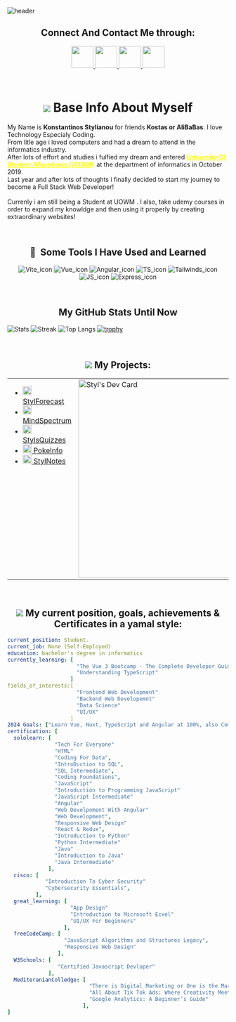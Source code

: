 ![header](https://capsule-render.vercel.app/api?text=Hey%20Everyone!&animation=fadeIn&type=waving&color=random&fontColor=ffffff&height=100&width=100%)

 <h2 align="center">Connect And Contact Me through: </h1>
 <p align="center">
   <a href="https://www.instagram.com/_kostas_styl/?hl=en">
    <img height="50" src="https://user-images.githubusercontent.com/46517096/166974368-9798f39f-1f46-499c-b14e-81f0a3f83a06.png"/>
   </a>
   <a href="https://twitter.com/AliBaBaSssS/">
    <img height="50" src="https://api.iconify.design/devicon:twitter.svg?color=%234188be"/>
   </a>
   <a href="https://www.linkedin.com/in/konstantinos-stylianou-a4a95625b/">
    <img height="50" src="https://api.iconify.design/skill-icons:linkedin.svg?color=%234188be"/>
   </a>
   <a href="#">
    <img height="50" src="https://api.iconify.design/logos:discord-icon.svg?color=%234188be"/>
   </a>
 </p>

<br>
<h1 align="center"><img src="https://api.iconify.design/tabler:info-hexagon-filled.svg?color=%234188be&width=30"/> Base Info About Myself</h1>

<p>
  My Name is <b>Konstantinos Stylianou</b> for friends <b>Kostas or AliBaBas</b>. I love Technology Especialy Coding. 
<br> From litle age i loved computers and had a dream to attend in the informatics industry.
<br>After lots of effort and studies i fulfied my dream and entered <strong> <u style="color:yellow;">University Of Western Macedonia (UOWM)</u></strong> at the department of informatics in October 2019.
<br> Last year and after lots of thoughts i finally decided to start my journey to become a Full Stack Web Developer!
<br><br> Currenly i am still being a Student at UOWM . I also, take udemy courses in order to expand my knowldge and then using it properly by creating extraordinary websites!
</p>
 
<br> 
<h2 align="center"> 🚀 &nbsp;Some Tools I Have Used and Learned</h1>
<p align="center">
  <span><img src="https://api.iconify.design/logos:vitejs.svg?width=60" alt="Vite_icon"/></span> 
  <span><img src="https://api.iconify.design/logos:vue.svg?width=60" alt="Vue_icon"/></span> 
  <span><img src="https://api.iconify.design/logos:angular-icon.svg?width=60" alt="Angular_icon"/></span> 
  <span><img src="https://api.iconify.design/logos:typescript-icon-round.svg?width=60" alt="TS_icon"/></span> 
  <span><img src="https://api.iconify.design/logos:tailwindcss-icon.svg?width=60" alt="Tailwinds_icon"/></span> 
  <span><img src="https://api.iconify.design/logos:javascript.svg?width=60" alt="JS_icon"/></span> 
  <span><img src="https://api.iconify.design/skill-icons:expressjs-light.svg?width=60" alt="Express_icon"/></span> 
</p>

<br> 
<h2 align="center"> My GitHub Stats Until Now</h2>

![Stats](https://github-readme-stats.vercel.app/api?username=AliBaBas02&show_icons=true&locale=en&theme=synthwave&count_private=true&hide_border=true)
![Streak](https://github-readme-streak-stats.herokuapp.com/?user=AliBaBas02&theme=synthwave&hide_border=synthwave&include_all_commits=true)
![Top Langs](https://github-readme-stats.vercel.app/api/top-langs/?username=AliBaBas02&layout=donut&theme=synthwave&hide_border=true)
[![trophy](https://github-profile-trophy.vercel.app/?username=AliBaBas02&theme=tokyonight&no-frame=true&no-bg=true&margin-w=8&margin-h=8&row=3&column=4)](https://github.com/ryo-ma/github-profile-trophy)

<br> 
<h2 align="center"><img src="https://api.iconify.design/zondicons:network.svg?color=%234188be&width=30" /> My Projects:</h1>

<table style="border: none; width="100%"">
  <tr>
    <td valign="top">
      <ul>
        <li><a href="https://stylforecast.pages.dev/"><img src="https://api.iconify.design/ri:meteor-fill.svg?color=%2322ce2d" width="20px" /> StylForecast </a></li>
        <li><a href="https://mindspectrum.pages.dev/"><img src="https://api.iconify.design/ph:activity-bold.svg?color=%2322ce2d" width="20px" /> MindSpectrum </a></li>
        <li><a href="https://stylquizzes.pages.dev/"><img src="https://pub-a65a191fa4d14606aec83a6b14268769.r2.dev/logo.svg" width="20px" /> StylsQuizzes</a></li>
        <li><a href="https://pokeinfo.pages.dev/"><img src="https://pub-a65a191fa4d14606aec83a6b14268769.r2.dev/pokeIcon.png" width="20px" /> PokeInfo</a></li>
        <li><a href="https://stylnotes.pages.dev"><img src="https://api.iconify.design/line-md:clipboard-list.svg?color=%2322ffffff" width="20px" /> StylNotes</a> </li>
      </ul>
    </td>
    <td valign="top">
      <a href="https://app.daily.dev/styl"><img src="https://api.daily.dev/devcards/v2/lyF4WBTvWMqO0vlNKBCi6.png?type=wide&r=vwo" width="452" alt="Styl's Dev Card"/></a>
    </td>
  </tr>
</table>

 <br> 
<h2 align="center"><img src="https://api.iconify.design/icon-park:more-two.svg?color=%234188be&width=25" /> My current position, goals, achievements & Certificates in a yamal style:</h1>

```yaml
current_position: Student.
current_job: None (Self-Employed)
education: bachelor's degree in informatics
currently_learning: [
                      "The Vue 3 Bootcamp - The Complete Developer Guide",
                      "Understanding TypeScript"
                    ]
fields_of_interests:[
                      "Frontend Web Development"
                      "Backend Web Developemnt"
                      "Data Science"
                      "UI/UX"
                    ]
2024 Goals: ["Learn Vue, Nuxt, TypeScript and Angular at 100%, also Compelete StylForecast Project!"] 
certification: [
  sololearn: [
               "Tech For Everyone"
               "HTML"
               "Coding For Data",
               "IntroDuction to SQL",
               "SQL Intermediate",
               "Coding Foundations",
               "JavaScript"
               "Introduction to Programming JavaScript"
               "JavaScript Intermediate"
               "Angular"
               "Web Develpoment With Angular"
               "Web Development",
               "Responsive Web Design"
               "React & Redux",
               "Introduction to Python"
               "Python Intermediate"
               "Java"
               "Introduction to Java"
               "Java Intermediate"   
             ],
  cisco: [
            "Introduction To Cyber Security"
            "Cybersecurity Essentials",
         ],
  great_learning: [
                    "App Design"
                    "Introduction to Microsoft Ecxel"
                    "UI/UX For Beginners"
                  ],
  freeCodeCamp: [
                  "JavaScript Algorithms and Structures Legacy",
                  "Responsive Web Design"
                ],
  W3Schools: [
                "Certified Javascript Devloper"
             ],
  MediteranianColledge: [
                          "There is Digital Marketing or One is the Marketing?"
                          "All About Tik Tok Ads: Where Creativity Meets Advertising"
                          "Google Analytics: A Beginner’s Guide" 
                        ],
]
```

